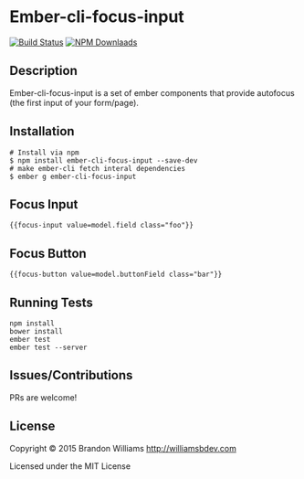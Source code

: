 # Ember-cli-focus-input

[![Build Status](https://travis-ci.org/williamsbdev/ember-cli-focus-input.svg?branch=master)](https://travis-ci.org/williamsbdev/ember-cli-focus-input)
[![NPM Downlaads](https://img.shields.io/npm/dm/ember-cli-focus-input.svg)](https://www.npmjs.org/package/ember-cli-focus-input)

## Description

Ember-cli-focus-input is a set of ember components that provide autofocus (the
first input of your form/page).

## Installation

    # Install via npm
    $ npm install ember-cli-focus-input --save-dev
    # make ember-cli fetch interal dependencies
    $ ember g ember-cli-focus-input

## Focus Input

    {{focus-input value=model.field class="foo"}}

## Focus Button

    {{focus-button value=model.buttonField class="bar"}}

## Running Tests

    npm install
    bower install
    ember test
    ember test --server

## Issues/Contributions

PRs are welcome!

## License

Copyright © 2015 Brandon Williams http://williamsbdev.com

Licensed under the MIT License
